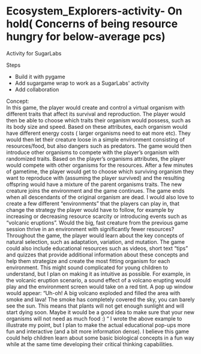 # Ecosystem_Explorers-activity- On hold( Concerns of being resource hungry for below-average pcs)
Activity for SugarLabs

Steps
- Build it with pygame
- Add sugargame wrap to work as a SugarLabs' activity
- Add collaboration





Concept:<br>
In this game, the player would create and control a virtual organism with different traits that
affect its survival and reproduction. The player would then be able to choose which traits their
organism would possess, such as its body size and speed. Based on these attributes, each
organism would have different energy costs ( larger organisms need to eat more etc). They would
then let their creature loose in a simple environment consisting of resources/food, but also
dangers such as predators. The game would then introduce other organisms to compete with the
player’s organism with randomized traits. Based on the player’s organisms attributes, the player
would compete with other organisms for the resources. After a few minutes of gametime, the
player would get to choose which surviving organism they want to reproduce with (assuming the
player survived) and the resulting offspring would have a mixture of the parent organisms traits.
The new creature joins the environment and the game continues. The game ends when all
descendants of the original organism are dead.
I would also love to create a few different “environments” that the players can play in, that
change the strategy the player would have to follow, for example by increasing or decreasing
resource scarcity or introducing events such as “volcanic eruptions”. Would the big, fast creature
from the previous game session thrive in an environment with significantly fewer resources?
Throughout the game, the player would learn about the key concepts of natural selection, such as
adaptation, variation, and mutation. The game could also include educational resources such as
videos, short text “tips” and quizzes that provide additional information about these concepts and
help them strategize and create the most fitting organism for each environment.
This might sound complicated for young children to understand, but I plan on making it as
intuitive as possible. For example, in the volcanic eruption scenario, a sound effect of a volcano
erupting would play and the environment screen would take on a red tint. A pop up window
would appear:
“Uh-oh! A big volcano exploded and filled the area with smoke and lava! The smoke has
completely covered the sky, you can barely see the sun. This means that plants will not get
enough sunlight and will start dying soon. Maybe it would be a good idea to make sure that your
new organisms will not need as much food :) “
I wrote the above example to illustrate my point, but I plan to make the actual educational
pop-ups more fun and interactive (and a bit more information dense).
I believe this game could help children learn about some basic biological concepts in a fun way
while at the same time developing their critical thinking capabilities.
